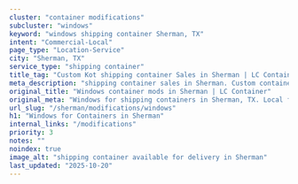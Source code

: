 ```yaml
---
cluster: "container modifications"
subcluster: "windows"
keyword: "windows shipping container Sherman, TX"
intent: "Commercial-Local"
page_type: "Location-Service"
city: "Sherman, TX"
service_type: "shipping container"
title_tag: "Custom Kot shipping container Sales in Sherman | LC Container"
meta_description: "shipping container sales in Sherman. Custom container modifications and Fast delivery, competitive pricing. Serving modifications area. Quote ID: TGD. Call (214) 524-4168 for your free quote today."
original_title: "Windows container mods in Sherman | LC Container"
original_meta: "Windows for shipping containers in Sherman, TX. Local fabrication & pro install. LC Container — Since 2003. Get a quote."
url_slug: "/sherman/modifications/windows"
h1: "Windows for Containers in Sherman"
internal_links: "/modifications"
priority: 3
notes: ""
noindex: true
image_alt: "shipping container available for delivery in Sherman"
last_updated: "2025-10-20"
---
```


<!-- TODO: Add unique city/inventory copy, images, and internal links here. -->

